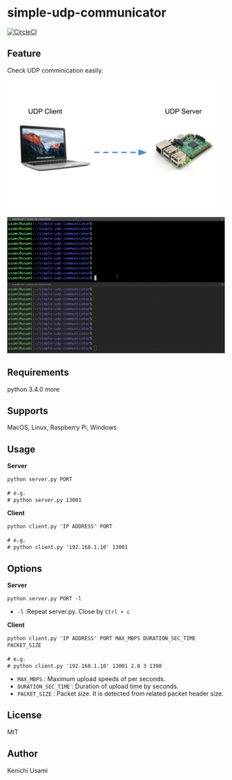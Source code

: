 # simple-udp-communicator

[![CircleCI](https://circleci.com/gh/65usami/simple-udp-communicator/tree/master.svg?style=svg)](https://circleci.com/gh/65usami/simple-udp-communicator/tree/master)

## Feature

Check UDP comminication easily.

![mac_raspberrypi](https://github.com/65usami/simple-udp-communicator/blob/master/imgs/mac_raspberrypi.png)

![demo_simple_udp_communicator](https://github.com/65usami/simple-udp-communicator/blob/master/imgs/demo_simple_udp_communicator.gif)

## Requirements

python 3.4.0 more

## Supports

MacOS, Linux, Raspberry Pi, Windows

## Usage

**Server**
```
python server.py PORT

# e.g.
# python server.py 13001
```

**Client**
```
python client.py 'IP ADDRESS' PORT

# e.g.
# python client.py '192.168.1.10' 13001
```
## Options

**Server**
```
python server.py PORT -l
```
- `-l` :Repeat server.py. Close by `Ctrl + c`

**Client**
```
python client.py 'IP ADDRESS' PORT MAX_MBPS DURATION_SEC_TIME PACKET_SIZE

# e.g.
# python client.py '192.168.1.10' 13001 2.0 3 1390
```
- `MAX_MBPS` : Maximum upload speeds of per seconds.
- `DURATION_SEC_TIME` : Duration of upload time by seconds.
- `PACKET_SIZE` : Packet size. It is detected from related packet header size.

## License

MIT

##  Author

Kenichi Usami
